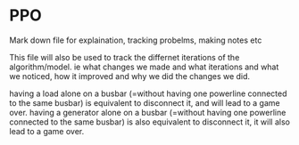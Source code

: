 # PPO

Mark down file for explaination, tracking probelms, making notes etc

This file will also be used to track the differnet iterations of the algorithm/model.
ie what changes we made and what iterations and what we noticed, how it improved and why we did the changes we did.




having a load alone on a busbar (=without having one powerline connected to the same busbar) is equivalent to disconnect it, and will lead to a game over.
having a generator alone on a busbar (=without having one powerline connected to the same busbar) is also equivalent to disconnect it, it will also lead to a game over.